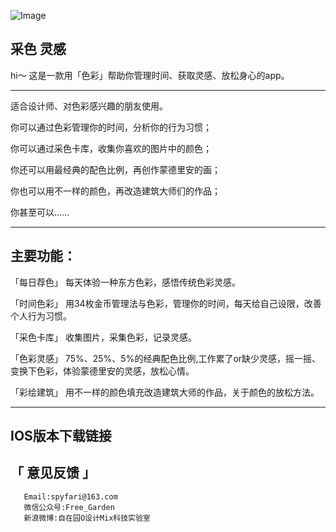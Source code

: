 ![Image](https://shadowcz007.github.io/ColorIdea/未标题-1.jpg)
## 采色 灵感

hi～
这是一款用「色彩」帮助你管理时间、获取灵感、放松身心的app。

*** 

适合设计师、对色彩感兴趣的朋友使用。

你可以通过色彩管理你的时间，分析你的行为习惯；

你可以通过采色卡库，收集你喜欢的图片中的颜色；

你还可以用最经典的配色比例，再创作蒙德里安的画；

你也可以用不一样的颜色，再改造建筑大师们的作品；

你甚至可以……

*** 
## 主要功能：

「每日荐色」
每天体验一种东方色彩，感悟传统色彩灵感。

「时间色彩」
用34枚金币管理法与色彩，管理你的时间，每天给自己设限，改善个人行为习惯。

「采色卡库」
收集图片，采集色彩，记录灵感。

「色彩灵感」
75%、25%、5%的经典配色比例,工作累了or缺少灵感，摇一摇、变换下色彩，体验蒙德里安的灵感，放松心情。

「彩绘建筑」
用不一样的颜色填充改造建筑大师的作品，关于颜色的放松方法。

***
## IOS版本下载链接

[Link]:http://itunes.apple.com/app/id1209933821


## 「 意见反馈 」 

       Email:spyfari@163.com                  
       微信公众号:Free_Garden                    
       新浪微博:自在园O设计Mix科技实验室
